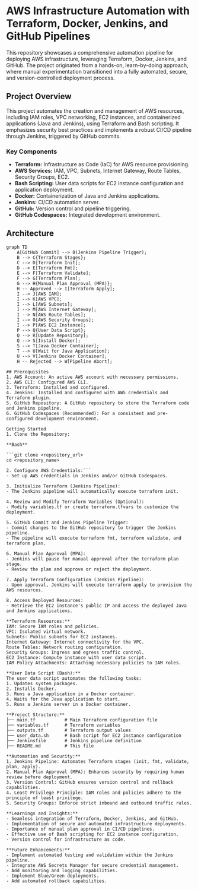 
# AWS Infrastructure Automation with Terraform, Docker, Jenkins, and GitHub Pipelines

This repository showcases a comprehensive automation pipeline for deploying AWS infrastructure, leveraging Terraform, Docker, Jenkins, and GitHub. The project originated from a hands-on, learn-by-doing approach, where manual experimentation transitioned into a fully automated, secure, and version-controlled deployment process.

## Project Overview

This project automates the creation and management of AWS resources, including IAM roles, VPC networking, EC2 instances, and containerized applications (Java and Jenkins), using Terraform and Bash scripting. It emphasizes security best practices and implements a robust CI/CD pipeline through Jenkins, triggered by GitHub commits.

### Key Components

* **Terraform:** Infrastructure as Code (IaC) for AWS resource provisioning.
* **AWS Services:** IAM, VPC, Subnets, Internet Gateway, Route Tables, Security Groups, EC2.
* **Bash Scripting:** User data scripts for EC2 instance configuration and application deployment.
* **Docker:** Containerization of Java and Jenkins applications.
* **Jenkins:** CI/CD automation server.
* **GitHub:** Version control and pipeline triggering.
* **GitHub Codespaces:** Integrated development environment.

## Architecture

```mermaid
graph TD
    A[GitHub Commit] --> B(Jenkins Pipeline Trigger);
    B --> C{Terraform Stages};
    C --> D[Terraform Init];
    D --> E[Terraform Fmt];
    E --> F[Terraform Validate];
    F --> G[Terraform Plan];
    G --> H{Manual Plan Approval (MPA)};
    H -- Approved --> I[Terraform Apply];
    I --> J[AWS IAM];
    I --> K[AWS VPC];
    I --> L[AWS Subnets];
    I --> M[AWS Internet Gateway];
    I --> N[AWS Route Tables];
    I --> O[AWS Security Groups];
    I --> P[AWS EC2 Instance];
    P --> Q{User Data Script};
    Q --> R[Update Repository];
    Q --> S[Install Docker];
    S --> T[Java Docker Container];
    T --> U[Wait for Java Application];
    U --> V[Jenkins Docker Container];
    H -- Rejected --> W[Pipeline Abort];

## Prerequisites
1. AWS Account: An active AWS account with necessary permissions.
2. AWS CLI: Configured AWS CLI.
3. Terraform: Installed and configured.
4. Jenkins: Installed and configured with AWS credentials and Terraform plugin.
5. GitHub Repository: A GitHub repository to store the Terraform code and Jenkins pipeline.
6. GitHub Codespaces (Recommended): For a consistent and pre-configured development environment.

Getting Started
1. Clone the Repository:

**Bash**

```git clone <repository_url>
cd <repository_name>

2. Configure AWS Credentials:```
- Set up AWS credentials in Jenkins and/or GitHub Codespaces.

3. Initialize Terraform (Jenkins Pipeline):
- The Jenkins pipeline will automatically execute terraform init.

4. Review and Modify Terraform Variables (Optional):
- Modify variables.tf or create terraform.tfvars to customize the deployment.

5. GitHub Commit and Jenkins Pipeline Trigger:
- Commit changes to the GitHub repository to trigger the Jenkins pipeline.
- The pipeline will execute terraform fmt, terraform validate, and terraform plan.

6. Manual Plan Approval (MPA):
- Jenkins will pause for manual approval after the terraform plan stage.
- Review the plan and approve or reject the deployment.

7. Apply Terraform Configuration (Jenkins Pipeline):
- Upon approval, Jenkins will execute terraform apply to provision the AWS resources.

8. Access Deployed Resources:
- Retrieve the EC2 instance's public IP and access the deployed Java and Jenkins applications.

**Terraform Resources:**
IAM: Secure IAM roles and policies.
VPC: Isolated virtual network.
Subnets: Public subnets for EC2 instances.
Internet Gateway: Internet connectivity for the VPC.
Route Tables: Network routing configuration.
Security Groups: Ingress and egress traffic control.
EC2 Instance: Compute instance with user data script.
IAM Policy Attachments: Attaching necessary policies to IAM roles.

**User Data Script (Bash):**
The user data script automates the following tasks:
1. Updates system packages.
2. Installs Docker.
3. Runs a Java application in a Docker container.
4. Waits for the Java application to start.
5. Runs a Jenkins server in a Docker container.

**Project Structure:**
├── main.tf           # Main Terraform configuration file
├── variables.tf      # Terraform variables
├── outputs.tf        # Terraform output values
├── user_data.sh      # Bash script for EC2 instance configuration
├── Jenkinsfile       # Jenkins pipeline definition
├── README.md         # This file

**Automation and Security:**
1. Jenkins Pipeline: Automates Terraform stages (init, fmt, validate, plan, apply).
2. Manual Plan Approval (MPA): Enhances security by requiring human review before deployment.
3. Version Control: GitHub ensures version control and rollback capabilities.
4. Least Privilege Principle: IAM roles and policies adhere to the principle of least privilege.
5. Security Groups: Enforce strict inbound and outbound traffic rules.

**Learnings and Insights:**
- Seamless integration of Terraform, Docker, Jenkins, and GitHub.
- Implementation of secure and automated infrastructure deployments.
- Importance of manual plan approval in CI/CD pipelines.
- Effective use of Bash scripting for EC2 instance configuration.
- Version control for infrastructure as code.

**Future Enhancements:**
- Implement automated testing and validation within the Jenkins pipeline.
- Integrate AWS Secrets Manager for secure credential management.
- Add monitoring and logging capabilities.
- Implement Blue/Green deployments.
- Add automated rollback capabilities.

